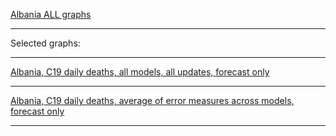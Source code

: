 [Albania ALL graphs](https://github.com/pourmalek/CovidLongitudinalResults/blob/main/results/countries/Albania/graph%2002%20Albania%20ALL%20MODELS%20C19%20daily%20deaths%20all%20updates.pdf)

***

Selected graphs:

***

[Albania, C19 daily deaths, all models, all updates, forecast only]()



***

[Albania, C19 daily deaths, average of error measures across models, forecast only]()



***
